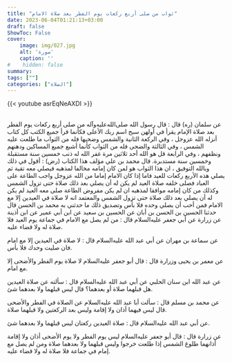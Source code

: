 ```yaml
---
title: "ثواب من صلى أربع ركعات يوم الفطر بعد صلاة الامام"
date: 2023-06-04T01:21:13+03:00
draft: false
ShowToc: False
cover:
    image: img/027.jpg
    alt: 'صورة'
    caption: ''
#    hidden: false
summary: 
tags: [""]
categories: ["الصلاة"]
---
```

  {{< youtube asrEqNeAXDI >}}  
 <br>

عن سلمان (ره) قال : قال رسول الله صلى‌الله‌عليه‌وآله من صلى أربع ركعات
يوم الفطر بعد صلاة الإمام يقرأ في أولهن سبح اسم ربك الأعلى فكأنما
قرأ جميع الكتب كل كتاب أنزله الله عزوجل ، وفي الركعة الثانية
والشمس وضحيها فله من الثواب ما طلعت عليه الشمس ، وفي الثالثة
والضحى فله من الثواب كأنما أشبع جميع المساكين ودهنهم ونظفهم ،
وفي الرابعة قل هو الله أحد ثلاثين مرة غفر الله له ذنب خمسين سنة
مستقبلة وخمسين سنة مستدبرة.
قال محمد بن علي مؤلف هذا الكتاب (رض) : أقول في ذلك وبالله
التوفيق ، ان هذا الثواب هو لمن كان إمامه مخالفا لمذهبه فيصلي معه تقية
ثم يصلي هذه الأربع ركعات للعيد فاما إذا كان الامام إماما من الله
عزوجل واجب الطاعة على العباد فصلى خلفه صلاة العيد لم يكن له أن
يصلي بعد ذلك صلاة حتى تزول الشمس وكذلك من كان إمامه موافقا
لمذهبه ان لم يكن مفروض الطاعة صلى معه العيد لم يكن له أن يصلي
بعد ذلك صلاة حتى تزول الشمس والمعتمد انه لا صلاة في العيدين إلا
مع الامام فمن أحب أن يصلي وحده فلا بأس وتصديق ذلك ما حدثني به
محمد بن الحسن قال حدثنا الحسين بن الحسن بن أبان عن الحسين بن سعيد
عن ابن أبي عمير عن ابن أذينة عن زرارة عن أبي جعفر عليه‌السلام قال : من
لم يصل مع الامام في جماعة يوم العيد فلا صلاة له ولا قضاء عليه.

عن
سماعة بن مهران عن أبي عبد الله عليه‌السلام قال : لا صلاة في العيدين إلا مع
امام فان صليت وحدك فلا بأس.

عن معمر بن يحيى وزرارة قال : قال أبو جعفر عليه‌السلام لا صلاة يوم الفطر
والأضحى إلا مع امام.

عن عبد الله
ابن سنان الحلبي عن أبي عبد الله عليه‌السلام قال : سألته عن صلاة العيدين هل
قبلهما صلاة أو بعدهما؟ قال ليس قبلهما ولا بعدهما شئ.

عن محمد بن مسلم قال : سألت أبا عبد الله عليه‌السلام عن الصلاة في الفطر
والأضحى قال ليس فيهما أذان ولا إقامة وليس بعد الركعتين ولا قبلهما
صلاة.

عن
أبي عبد الله عليه‌السلام قال : صلاة العيدين ركعتان ليس قبلهما ولا
بعدهما شئ.

عن زرارة قال : قال أبو جعفر عليه‌السلام ليس يوم الفطر ولا
يوم الأضحى أذان ولا إقامة أذانهما طلوع الشمس إذا طلعت خرجوا
وليس قبلهما ولا بعدهما صلاة ومن لم يصل مع إمام في جماعة فلا صلاة
له ولا قضاء عليه.

